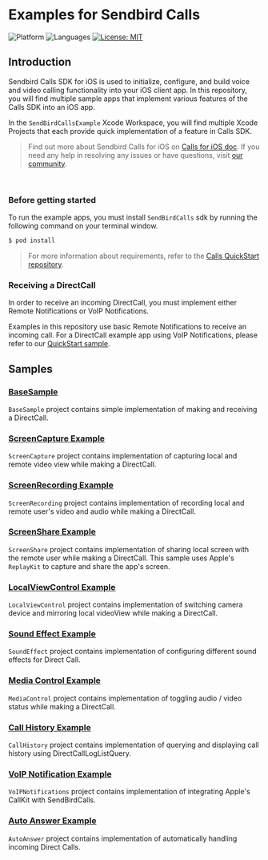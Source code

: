 # Examples for Sendbird Calls
![Platform](https://img.shields.io/badge/platform-iOS-orange.svg)
![Languages](https://img.shields.io/badge/language-Swift-orange.svg)
[![License: MIT](https://img.shields.io/badge/License-MIT-yellow.svg)](https://github.com/sendbird/quickstart-calls-ios/blob/develop/LICENSE.md)

## Introduction

Sendbird Calls SDK for iOS is used to initialize, configure, and build voice and video calling functionality into your iOS client app. 
In this repository, you will find multiple sample apps that implement various features of the Calls SDK into an iOS app.

In the `SendBirdCallsExample` Xcode Workspace, you will find multiple Xcode Projects that each provide quick implementation of a feature in Calls SDK.

> Find out more about Sendbird Calls for iOS on [Calls for iOS doc](https://sendbird.com/docs/calls/v1/ios/getting-started/about-calls-sdk). If you need any help in resolving any issues or have questions, visit [our community](https://community.sendbird.com).

<br />

### Before getting started

To run the example apps, you must install `SendBirdCalls` sdk by running the following command on your terminal window.
```bash
$ pod install
```

> For more information about requirements, refer to the [Calls QuickStart repository](https://github.com/sendbird/quickstart-calls-ios#before-getting-started).

### Receiving a DirectCall
In order to receive an incoming DirectCall, you must implement either Remote Notifications or VoIP Notifications.

Examples in this repository use basic Remote Notifications to receive an incoming call. For a DirectCall example app using VoIP Notifications, please refer to our [QuickStart sample](https://github.com/sendbird/quickstart-calls-ios).


## Samples

### [BaseSample](https://github.com/sendbird/examples-calls-ios/tree/main/BaseSample)
`BaseSample` project contains simple implementation of making and receiving a DirectCall. 

### [ScreenCapture Example](https://github.com/sendbird/examples-calls-ios/tree/main/ScreenCapture)
`ScreenCapture` project contains implementation of capturing local and remote video view while making a DirectCall. 

### [ScreenRecording Example](https://github.com/sendbird/examples-calls-ios/tree/main/ScreenRecord)
`ScreenRecording` project contains implementation of recording local and remote user's video and audio while making a DirectCall. 

### [ScreenShare Example](https://github.com/sendbird/examples-calls-ios/tree/main/ScreenShare)
`ScreenShare` project contains implementation of sharing local screen with the remote user while making a DirectCall. This sample uses Apple's `ReplayKit` to capture and share the app's screen.  

### [LocalViewControl Example](https://github.com/sendbird/examples-calls-ios/tree/main/LocalViewControl)
`LocalViewControl` project contains implementation of switching camera device and mirroring local videoView while making a DirectCall.   

### [Sound Effect Example](https://github.com/sendbird/examples-calls-ios/tree/main/SoundEffect)
`SoundEffect` project contains implementation of configuring different sound effects for Direct Call. 

### [Media Control Example](https://github.com/sendbird/examples-calls-ios/tree/main/MediaControl)
`MediaControl` project contains implementation of toggling audio / video status while making a DirectCall. 

### [Call History Example](https://github.com/sendbird/examples-calls-ios/tree/main/CallHistory)
`CallHistory` project contains implementation of querying and displaying call history using DirectCallLogListQuery. 

### [VoIP Notification Example](https://github.com/sendbird/examples-calls-ios/tree/main/VoIPNotifications)
`VoIPNotifications` project contains implementation of integrating Apple's CallKit with SendBirdCalls.

### [Auto Answer Example](https://github.com/sendbird/examples-calls-ios/tree/main/AutoAnswer)
`AutoAnswer` project contains implementation of automatically handling incoming Direct Calls.